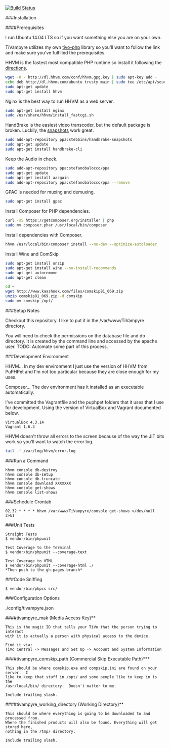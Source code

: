 [![Build Status](https://travis-ci.org/jimlind/TiVampyre.png?branch=master)](https://travis-ci.org/jimlind/TiVampyre)

###Installation

####Prerequisites

I run Ubuntu 14.04 LTS so if you want something else you are on your own.

TiVampyre utilizes my own [tivo-php](https://github.com/jimlind/tivo-php) library so you'll
want to follow the link and make sure you've fulfilled the prerequisites.

HHVM is the fastest most compatible PHP runtime so install it following the
[directions](https://github.com/facebook/hhvm/wiki/Prebuilt-Packages-on-Ubuntu-14.04).
```sh
wget -O - http://dl.hhvm.com/conf/hhvm.gpg.key | sudo apt-key add -
echo deb http://dl.hhvm.com/ubuntu trusty main | sudo tee /etc/apt/sources.list.d/hhvm.list
sudo apt-get update
sudo apt-get install hhvm
```

Nginx is the best way to run HHVM as a web server.
```sh
sudo apt-get install nginx
sudo /usr/share/hhvm/install_fastcgi.sh
```

HandBrake is the easiest video transcoder, but the default package is broken. Luckily,
the [snapshots](https://launchpad.net/~stebbins/+archive/ubuntu/handbrake-snapshots) work great.
```sh
sudo add-apt-repository ppa:stebbins/handbrake-snapshots
sudo apt-get update
sudo apt-get install handbrake-cli
```

Keep the Audio in check.
```sh
sudo add-apt-repository ppa:stefanobalocco/ppa
sudo apt-get update
sudo apt-get install aacgain
sudo add-apt-repository ppa:stefanobalocco/ppa --remove
```

GPAC is needed for muxing and demuxing.
```sh
sudo apt-get install gpac
```

Install Composer for PHP dependencies.
```sh
curl -sS https://getcomposer.org/installer | php
sudo mv composer.phar /usr/local/bin/composer
```

Install dependencies with Composer.
```sh
hhvm /usr/local/bin/composer install --no-dev --optimize-autoloader
```

Install Wine and ComSkip
```sh
sudo apt-get install unzip
sudo apt-get install wine --no-install-recommends
sudo apt-get autoremove
sudo apt-get clean

cd ~
wget http://www.kaashoek.com/files/comskip81_069.zip
unzip comskip81_069.zip -d comskip
sudo mv comskip /opt/
```

###Setup Notes

Checkout this repository.
I like to put it in the /var/www/TiVampyre directory.

You will need to check the permissions on the database file and db directory.
It is created by the command line and accessed by the apache user.
TODO: Automate some part of this process.

###Development Environment

HHVM...
In my dev environment I just use the version of HHVM from PuPHPet and I'm not too
particular because they are close enough for my uses.

Composer...
The dev environment has it installed as an executable
automatically.

I've committed the Vagrantfile and the puphpet folders that it uses that I use for
development. Using the version of VirtualBox and Vagrant documented below.

```
VirtualBox 4.3.14
Vagrant 1.6.3
```

HHVM doesn't throw all errors to the screen because of the way the JIT bits work so
you'll want to watch the error log.

```sh
tail -f /var/log/hhvm/error.log
```

###Run a Command

    hhvm console db-destroy
    hhvm console db-setup
    hhvm console db-truncate
    hhvm console download XXXXXXX
    hhvm console get-shows
    hhvm console list-shows

###Schedule Crontab
```
02,32 * * * * hhvm /var/www/TiVampyre/console get-shows >/dev/null 2>&1
```

###Unit Tests

    Straight Tests
    $ vendor/bin/phpunit

    Test Coverage to the Terminal
    $ vendor/bin/phpunit --coverage-text

    Test Coverage to HTML
    $ vendor/bin/phpunit --coverage-html ./
    *Then push to the gh-pages branch*

###Code Sniffing

    $ vendor/bin/phpcs src/

###Configuration Options

./config/tivampyre.json

####tivampyre_mak (Media Access Key)**

    This is the magic ID that tells your TiVo that the person trying to interact
    with it is actually a person with physical access to the device.

    Find it via:
    TiVo Central -> Messages and Set Up -> Account and System Information

####tivampyre_comskip_path (Commercial Skip Executable Path)***

    This should be where comskip.exe and compskip.ini are found on your server.  I
    like to keep that stuff in /opt/ and some people like to keep in is the
    /usr/local/bin/ directory.  Doesn't matter to me.

    Include trailing slash.

####tivampyre_working_directory (Working Directory)**

    This should be where everything is going to be downloaded to and processed from.
    Where the finished products will also be found. Everything will get stored here,
    nothing in the /tmp/ directory.

    Include trailing slash.